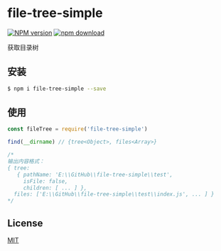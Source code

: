 # file-tree-simple

[![NPM version][npm-image]][npm-url]
[![npm download][download-image]][download-url]

[npm-image]: https://img.shields.io/npm/v/file-tree-simple.svg?style=flat-square
[npm-url]: https://npmjs.org/package/file-tree-simple
[download-image]: https://img.shields.io/npm/dm/file-tree-simple.svg?style=flat-square
[download-url]: https://npmjs.org/package/file-tree-simple

获取目录树

## 安装

```bash
$ npm i file-tree-simple --save
```

## 使用

```js
const fileTree = require('file-tree-simple')

find(__dirname) // {tree<Object>, files<Array>}

/*
输出内容格式：
{ tree:
   { pathName: 'E:\\GitHub\\file-tree-simple\\test',
     isFile: false,
     children: [ ... ] },
  files: ['E:\\GitHub\\file-tree-simple\\test\\index.js', ... ] }
*/

```

## License

[MIT](LICENSE)
